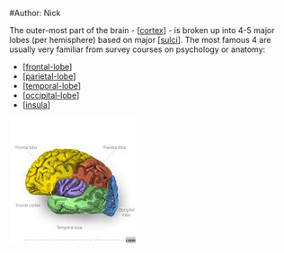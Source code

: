 #Author: Nick

The outer-most part of the brain - [[cortex]] - is broken up into 4-5 major lobes (per hemisphere) based on major [[sulci]]. The most famous 4 are usually very familiar from survey courses on psychology or anatomy:
  - [[frontal-lobe]]
  - [[parietal-lobe]]
  - [[temporal-lobe]]
  - [[occipital-lobe]]
  - [[insula]]


![lobes](Pictures/all_lobes.jpg)

[//begin]: # "Autogenerated link references for markdown compatibility"
[cortex]: cortex "cortex"
[sulci]: sulci "sulci"
[frontal-lobe]: frontal-lobe "frontal-lobe"
[parietal-lobe]: parietal-lobe "parietal-lobe"
[temporal-lobe]: temporal-lobe "temporal-lobe"
[occipital-lobe]: occipital-lobe "occipital-lobe"
[insula]: insula "insula"
[//end]: # "Autogenerated link references"
